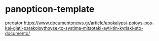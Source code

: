 # panopticon-template

predator 
https://www.documentonews.gr/article/apokalypsi-poioys-pos-kai-giati-parakoloythoyse-to-systima-mitsotaki-ayti-tin-kyriaki-sto-documento/
